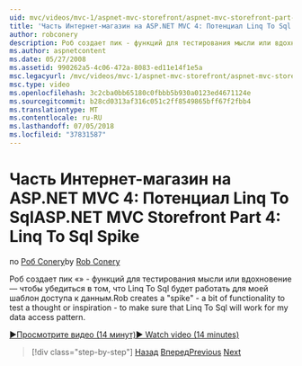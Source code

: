 ```yaml
---
uid: mvc/videos/mvc-1/aspnet-mvc-storefront/aspnet-mvc-storefront-part-4-linq-to-sql-spike
title: 'Часть Интернет-магазин на ASP.NET MVC 4: Потенциал Linq To Sql | Документация Майкрософт'
author: robconery
description: Роб создает пик - функций для тестирования мысли или вдохновение — чтобы убедиться в том, что Linq To Sql будет работать для моей шаблон доступа к данным.
ms.author: aspnetcontent
ms.date: 05/27/2008
ms.assetid: 990262a5-4c06-472a-8083-ed11e14f1e5a
msc.legacyurl: /mvc/videos/mvc-1/aspnet-mvc-storefront/aspnet-mvc-storefront-part-4-linq-to-sql-spike
msc.type: video
ms.openlocfilehash: 3c2cba0bb65180c0fbbb5b930a0123ed4671124e
ms.sourcegitcommit: b28cd0313af316c051c2ff8549865bff67f2fbb4
ms.translationtype: MT
ms.contentlocale: ru-RU
ms.lasthandoff: 07/05/2018
ms.locfileid: "37831587"
---
```

<a name="aspnet-mvc-storefront-part-4-linq-to-sql-spike"></a><span data-ttu-id="52352-103">Часть Интернет-магазин на ASP.NET MVC 4: Потенциал Linq To Sql</span><span class="sxs-lookup"><span data-stu-id="52352-103">ASP.NET MVC Storefront Part 4: Linq To Sql Spike</span></span>
====================
<span data-ttu-id="52352-104">по [Роб Conery](https://github.com/robconery)</span><span class="sxs-lookup"><span data-stu-id="52352-104">by [Rob Conery](https://github.com/robconery)</span></span>

<span data-ttu-id="52352-105">Роб создает пик «» - функций для тестирования мысли или вдохновение — чтобы убедиться в том, что Linq To Sql будет работать для моей шаблон доступа к данным.</span><span class="sxs-lookup"><span data-stu-id="52352-105">Rob creates a "spike" - a bit of functionality to test a thought or inspiration - to make sure that Linq To Sql will work for my data access pattern.</span></span>

[<span data-ttu-id="52352-106">&#9654;Просмотрите видео (14 минут)</span><span class="sxs-lookup"><span data-stu-id="52352-106">&#9654; Watch video (14 minutes)</span></span>](https://channel9.msdn.com/Blogs/ASP-NET-Site-Videos/aspnet-mvc-storefront-part-4-linq-to-sql-spike)

> [!div class="step-by-step"]
> <span data-ttu-id="52352-107">[Назад](aspnet-mvc-storefront-part-3-pipes-and-filters.md)
> [Вперед](aspnet-mvc-storefront-part-5-globalization.md)</span><span class="sxs-lookup"><span data-stu-id="52352-107">[Previous](aspnet-mvc-storefront-part-3-pipes-and-filters.md)
[Next](aspnet-mvc-storefront-part-5-globalization.md)</span></span>
